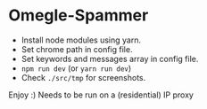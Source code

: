 # Omegle-Spammer

- Install node modules using yarn.
- Set chrome path in config file.
- Set keywords and messages array in config file.
- `npm run dev` (or `yarn run dev`)
- Check `./src/tmp` for screenshots.

Enjoy :) Needs to be run on a (residential) IP proxy
